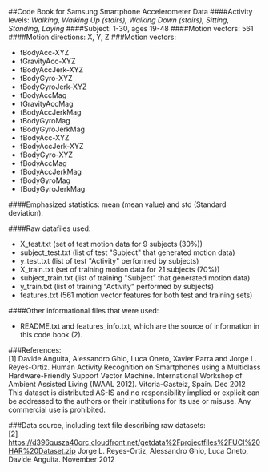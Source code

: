 ##Code Book for Samsung Smartphone Accelerometer Data
####Activity levels: *Walking, Walking Up (stairs), Walking Down (stairs), Sitting, Standing, Laying*
####Subject: 1-30, ages 19-48
####Motion vectors: 561
####Motion directions: X, Y, Z
###Motion vectors:      
* tBodyAcc-XYZ     
* tGravityAcc-XYZ   
* tBodyAccJerk-XYZ   
* tBodyGyro-XYZ   
* tBodyGyroJerk-XYZ   
* tBodyAccMag   
* tGravityAccMag   
* tBodyAccJerkMag    
* tBodyGyroMag    
* tBodyGyroJerkMag    
* fBodyAcc-XYZ    
* fBodyAccJerk-XYZ    
* fBodyGyro-XYZ   
* fBodyAccMag   
* fBodyAccJerkMag   
* fBodyGyroMag   
* fBodyGyroJerkMag

####Emphasized statistics: mean (mean value) and std (Standard deviation).       

####Raw datafiles used:             
* X_test.txt (set of test motion data for 9 subjects (30%))   
* subject_test.txt (list of test "Subject" that generated motion data)   
* y_test.txt (list of test "Activity" performed by subjects)   
* X_train.txt (set of training motion data for 21 subjects (70%))   
* subject_train.txt (list of training "Subject" that generated motion data)   
* y_train.txt (list of training "Activity" performed by subjects)   
* features.txt (561 motion vector features for both test and training sets)              

####Other informational files that were used:        
* README.txt and features_info.txt, which are the source of information in this code book (2).         

###References:    
[1] Davide Anguita, Alessandro Ghio, Luca Oneto, Xavier Parra and Jorge L. Reyes-Ortiz. Human Activity Recognition on Smartphones using a Multiclass Hardware-Friendly Support Vector Machine. International Workshop of Ambient Assisted Living (IWAAL 2012). Vitoria-Gasteiz, Spain. Dec 2012
This dataset is distributed AS-IS and no responsibility implied or explicit can be addressed to the authors or their institutions for its use or misuse. Any commercial use is prohibited.          

###Data source, including text file describing raw datasets:   
[2] <https://d396qusza40orc.cloudfront.net/getdata%2Fprojectfiles%2FUCI%20HAR%20Dataset.zip> 
Jorge L. Reyes-Ortiz, Alessandro Ghio, Luca Oneto, Davide Anguita. November 2012
